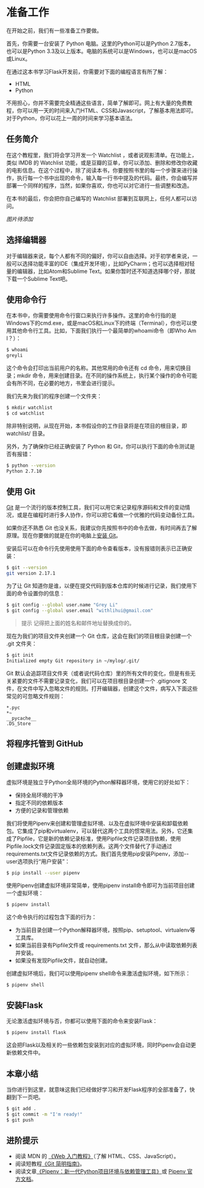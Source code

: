 # 准备工作

在开始之前，我们有一些准备工作要做。

首先，你需要一台安装了 Python 电脑。这里的Python可以是Python 2.7版本，也可以是Python 3.3及以上版本。电脑的系统可以是Windows，也可以是macOS或Linux。

在通过这本书学习Flask开发前，你需要对下面的编程语言有所了解：

* HTML
* Python

不用担心，你并不需要完全精通这些语言，简单了解即可。网上有大量的免费教程，你可以用一天的时间来入门HTML、CSS和Javascript，了解基本用法即可。对于Python，你可以花上一周的时间来学习基本语法。

## 任务简介

在这个教程里，我们将会学习开发一个 Watchlist ，或者说观影清单。在功能上，类似 IMDB 的 Watchlist 功能，或是豆瓣的豆单，你可以添加、删除和修改你收藏的电影信息。在这个过程中，除了阅读本书，你要按照书里的每一个步骤来进行操作，执行每一个书中出现的命令，输入每一行书中提及的代码。最终，你会编写并部署一个同样的程序，当然，如果你喜欢，你也可以对它进行一些调整和改造。

在本书的最后，你会把你自己编写的 Watchlist 部署到互联网上，任何人都可以访问。

*图片待添加*

## 选择编辑器

对于编辑器来说，每个人都有不同的偏好，你可以自由选择。对于初学者来说，一般可以选择功能丰富的IDE（集成开发环境），比如PyCharm；也可以选择相对轻量的编辑器，比如Atom和Sublime Text。如果你暂时还不知道选择哪个好，那就下载一个Sublime Text吧。

## 使用命令行

在本书中，你需要使用命令行窗口来执行许多操作。这里的命令行指的是Windows下的cmd.exe，或是macOS和Linux下的终端（Terminal），你也可以使用其他命令行工具。比如，下面我们执行一个最简单的whoami命令（即Who Am I？）：

```bash
$ whoami
greyli
```

这个命令会打印出当前用户的名称。其他常用的命令还有 cd 命令，用来切换目录；mkdir 命令，用来创建目录。在不同的操作系统上，执行某个操作的命令可能会有所不同，在必要的地方，书里会进行提示。

我们先来为我们的程序创建一个文件夹：

```bash
$ mkdir watchlist
$ cd watchlist
```

除非特别说明，从现在开始，本书假设你的工作目录将是在项目的根目录，即 watchlist/ 目录。

另外，为了确保你已经正确安装了 Python 和 Git，你可以执行下面的命令测试是否有报错：

```bash
$ python --version
Python 2.7.10
```

## 使用 Git

[Git](https://git-scm.com/downloads) 是一个流行的版本控制工具，我们可以用它来记录程序源码和文件的变动情况，或是在编程时进行多人协作，你可以把它看做一个优雅的代码变动备份工具。

如果你还不熟悉 Git 也没关系，我建议你先按照书中的命令去做，有时间再去了解原理。现在你要做的就是在你的电脑上[安装 Git](https://git-scm.com/book/zh/v1/%E8%B5%B7%E6%AD%A5-%E5%AE%89%E8%A3%85-Git)。

安装后可以在命令行先使用使用下面的命令查看版本，没有报错则表示已正确安装：

```bash
$ git --version
git version 2.17.1
```

为了让 Git 知道你是谁，以便在提交代码到版本仓库的时候进行记录，我们使用下面的命令设置你的信息：

```bash
$ git config --global user.name "Grey Li"
$ git config --global user.email "withlihui@gmail.com"
```

> 提示 记得把上面的姓名和邮件地址替换成你的。

现在为我们的项目文件夹创建一个 Git 仓库，这会在我们的项目根目录创建一个 .git 文件夹：

```bash
$ git init
Initialized empty Git repository in ~/mylog/.git/
```

Git 默认会追踪项目文件夹（或者说代码仓库）里的所有文件的变化，但是有些无关紧要的文件不需要记录变化，我们可以在项目根目录创建一个 .gitignore 文件，在文件中写入忽略文件的规则。打开编辑器，创建这个文件，病写入下面这些常见的可忽略文件规则：

```
*.pyc
*~
__pycache__
.DS_Store
```

## 将程序托管到 GitHub



## 创建虚拟环境

虚拟环境是独立于Python全局环境的Python解释器环境，使用它的好处如下：

* 保持全局环境的干净
* 指定不同的依赖版本
* 方便的记录和管理依赖

我们将使用Pipenv来创建和管理虚拟环境、以及在虚拟环境中安装和卸载依赖包。它集成了pip和virtualenv，可以替代这两个工具的惯常用法。另外，它还集成了Pipfile，它是新的依赖记录标准，使用Pipfile文件记录项目依赖，使用Pipfile.lock文件记录固定版本的依赖列表。这两个文件替代了手动通过requirements.txt文件记录依赖的方式。我们首先使用pip安装Pipenv，添加--user选项执行“用户安装”：

```bash
$ pip install --user pipenv
```

使用Pipenv创建虚拟环境非常简单，使用pipenv install命令即可为当前项目创建一个虚拟环境：

```bash
$ pipenv install
```

这个命令执行的过程包含下面的行为：

* 为当前目录创建一个Python解释器环境，按照pip、setuptool、virtualenv等工具库。
* 如果当前目录有Pipfile文件或 requirements.txt 文件，那么从中读取依赖列表并安装。
* 如果没有发现Pipfile文件，就自动创建。

创建虚拟环境后，我们可以使用pipenv shell命令来激活虚拟环境，如下所示：

```bash
$ pipenv shell
```

## 安装Flask

无论激活虚拟环境与否，你都可以使用下面的命令来安装Flask：

```bash
$ pipenv install flask
```

这会把Flask以及相关的一些依赖包安装到对应的虚拟环境，同时Pipenv会自动更新依赖文件中。

## 本章小结

当你进行到这里，就意味这我们已经做好学习和开发Flask程序的全部准备了，快翻到下一页吧。

```bash
$ git add .
$ git commit -m "I'm ready!"
$ git push
```

## 进阶提示

* 阅读 MDN 的 [《Web 入门教程》](https://developer.mozilla.org/zh-CN/docs/learn)（了解 HTML、CSS、JavaScript）。
* 阅读短教程[《Git 简明指南》](http://rogerdudler.github.io/git-guide/index.zh.html)。
* 阅读文章[《Pipenv：新一代Python项目环境与依赖管理工具》](https://zhuanlan.zhihu.com/p/37581807)或 [Pipenv 官方文档](https://pipenv.readthedocs.io/en/latest/)。